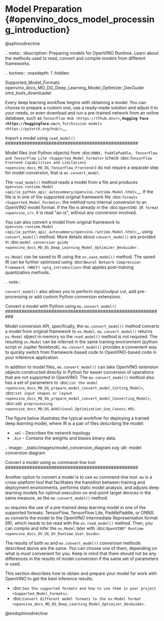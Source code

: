 # Model Preparation {#openvino_docs_model_processing_introduction}

@sphinxdirective

.. meta::
   :description: Preparing models for OpenVINO Runtime. Learn about the methods 
                 used to read, convert and compile models from different frameworks.


.. toctree::
   :maxdepth: 1
   :hidden:

   Supported_Model_Formats
   openvino_docs_MO_DG_Deep_Learning_Model_Optimizer_DevGuide
   omz_tools_downloader


Every deep learning workflow begins with obtaining a model. You can choose to prepare a custom one, use a ready-made solution and adjust it to your needs, or even download and run a pre-trained network from an online database, such as `TensorFlow Hub <https://tfhub.dev/>`__, `Hugging Face <https://huggingface.co/>`__, `Torchvision models <https://pytorch.org/hub/>`__.

Import a model using ``read_model()``
#################################################

Model files (not Python objects) from :doc:`ONNX, PaddlePaddle, TensorFlow and TensorFlow Lite <Supported_Model_Formats>`  (check :doc:`TensorFlow Frontend Capabilities and Limitations <openvino_docs_MO_DG_TensorFlow_Frontend>`) do not require a separate step for model conversion, that is ``mo.convert_model``.

The ``read_model()`` method reads a model from a file and produces `openvino.runtime.Model <api/ie_python_api/_autosummary/openvino.runtime.Model.html>`__. If the file is in one of the supported original framework file :doc:`formats <Supported_Model_Formats>`, the method runs internal conversion to an OpenVINO model format. If the file is already in the :doc:`OpenVINO IR format <openvino_ir>`, it is read "as-is", without any conversion involved.

You can also convert a model from original framework to `openvino.runtime.Model <api/ie_python_api/_autosummary/openvino.runtime.Model.html>`__ using ``convert_model()`` method. More details about ``convert_model()`` are provided in :doc:`model conversion guide <openvino_docs_MO_DG_Deep_Learning_Model_Optimizer_DevGuide>` .

``ov.Model`` can be saved to IR using the ``ov.save_model()`` method. The saved IR can be further optimized using :doc:`Neural Network Compression Framework (NNCF) <ptq_introduction>` that applies post-training quantization methods.

.. note::

   ``convert_model()`` also allows you to perform input/output cut, add pre-processing or add custom Python conversion extensions.

Convert a model with Python using ``mo.convert_model()``
###########################################################

Model conversion API, specifically, the ``mo.convert_model()`` method converts a model from original framework to ``ov.Model``. ``mo.convert_model()`` returns ``ov.Model`` object in memory so the ``read_model()`` method is not required. The resulting ``ov.Model`` can be inferred in the same training environment (python script or Jupiter Notebook). ``mo.convert_model()`` provides a convenient way to quickly switch from framework-based code to OpenVINO-based code in your inference application. 

In addition to model files, ``mo.convert_model()`` can take OpenVINO extension objects constructed directly in Python for easier conversion of operations that are not supported in OpenVINO. The ``mo.convert_model()`` method also has a set of parameters to :doc:`cut the model <openvino_docs_MO_DG_prepare_model_convert_model_Cutting_Model>`, :doc:`set input shapes or layout <openvino_docs_MO_DG_prepare_model_convert_model_Converting_Model>`, :doc:`add preprocessing <openvino_docs_MO_DG_Additional_Optimization_Use_Cases>`, etc.

The figure below illustrates the typical workflow for deploying a trained deep learning model, where IR is a pair of files describing the model:

* ``.xml`` - Describes the network topology.
* ``.bin`` - Contains the weights and biases binary data.

.. image:: _static/images/model_conversion_diagram.svg
   :alt: model conversion diagram


Convert a model using ``mo`` command-line tool
#################################################

Another option to convert a model is to use ``mo`` command-line tool. ``mo`` is a cross-platform tool that facilitates the transition between training and deployment environments, performs static model analysis, and adjusts deep learning models for optimal execution on end-point target devices in the same measure, as the ``mo.convert_model()`` method.

``mo`` requires the use of a pre-trained deep learning model in one of the supported formats: TensorFlow, TensorFlow Lite, PaddlePaddle, or ONNX. ``mo`` converts the model to the OpenVINO Intermediate Representation format (IR), which needs to be read with the ``ov.read_model()`` method. Then, you can compile and infer the ``ov.Model`` later with :doc:`OpenVINO™ Runtime <openvino_docs_OV_UG_OV_Runtime_User_Guide>`.

The results of both ``mo`` and ``mo.convert_model()`` conversion methods described above are the same. You can choose one of them, depending on what is most convenient for you. Keep in mind that there should not be any differences in the results of model conversion if the same set of parameters is used.

This section describes how to obtain and prepare your model for work with OpenVINO to get the best inference results:

* :doc:`See the supported formats and how to use them in your project <Supported_Model_Formats>`.
* :doc:`Convert different model formats to the ov.Model format <openvino_docs_MO_DG_Deep_Learning_Model_Optimizer_DevGuide>`.

@endsphinxdirective

